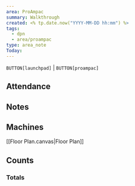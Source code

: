 ```yaml
---
area: ProAmpac
summary: Walkthrough
created: <% tp.date.now("YYYY-MM-DD hh:mm") %>
tags:
  - dpn
  - area/proampac
type: area_note
Today:
---
```

`BUTTON[launchpad]` | `BUTTON[proampac]`


## Attendance


## Notes

## Machines

[[Floor Plan.canvas|Floor Plan]]

## Counts


### Totals

